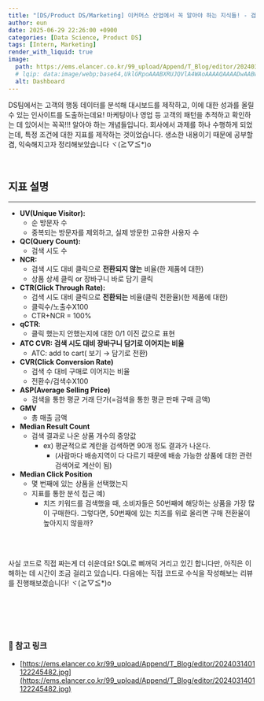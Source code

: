 ```yaml
---
title: "[DS/Product DS/Marketing] 이커머스 산업에서 꼭 알아야 하는 지식들! - 검색/성과 지표 개념"
author: eun
date: 2025-06-29 22:26:00 +0900
categories: [Data Science, Product DS]
tags: [Intern, Marketing]
render_with_liquid: true
image:
  path: https://ems.elancer.co.kr/99_upload/Append/T_Blog/editor/2024031401122245482.jpg
  # lqip: data:image/webp;base64,UklGRpoAAABXRUJQVlA4WAoAAAAQAAAADwAABwAAQUxQSDIAAAARL0AmbZurmr57yyIiqE8oiG0bejIYEQTgqiDA9vqnsUSI6H+oAERp2HZ65qP/VIAWAFZQOCBCAAAA8AEAnQEqEAAIAAVAfCWkAALp8sF8rgRgAP7o9FDvMCkMde9PK7euH5M1m6VWoDXf2FkP3BqV0ZYbO6NA/VFIAAAA
  alt: Dashboard
---
```


DS팀에서는 고객의 행동 데이터를 분석해 대시보드를 제작하고, 이에 대한 성과를 올릴 수 있는 인사이트를 도출하는데요! 마케팅이나 영업 등 고객의 패턴을 추적하고 확인하는 데 있어서는 꼭꼭!!! 알아야 하는 개념들입니다. 회사에서 과제를 하나 수행하게 되었는데, 특정 조건에 대한 지표를 제작하는 것이었습니다. 생소한 내용이기 때문에 공부할 겸, 익숙해지고자 정리해보았습니다 ヾ(≧▽≦*)o

<br>

## 지표 설명

---

- **UV(Unique Visitor):**
    - 순 방문자 수
    - 중복되는 방문자를 제외하고, 실제 방문한 고유한 사용자 수
- **QC(Query Count):**
    - 검색 시도 수
- **NCR:**
    - 검색 시도 대비 클릭으로 **전환되지 않는** 비율(한 제품에 대한)
    - 상품 상세 클릭 or 장바구니 바로 담기 클릭
- **CTR(Click Through Rate):**
    - 검색 시도 대비 클릭으로 **전환되는** 비율(클릭 전환율)(한 제품에 대한)
    - 클릭수/노출수X100
    - CTR+NCR = 100%
- **qCTR**:
    - 클릭 했는지 안했는지에 대한 0/1 이진 값으로 표현
- **ATC CVR: 검색 시도 대비 장바구니 담기로 이어지는 비율**
    - ATC: add to cart( 보기 → 담기로 전환)
- **CVR(Click Conversion Rate)**
    - 검색 수 대비 구매로 이어지는 비율
    - 전환수/검색수X100
- **ASP(Average Selling Price)**
    - 검색을 통한 평균 거래 단가(=검색을 통한 평균 판매 구매 금액)
- **GMV**
    - 총 매출 금액
- **Median Result Count**
    - 검색 결과로 나온 상품 개수의 중앙값
        - ex) 평균적으로 계란을 검색하면 90개 정도 결과가 나온다.
            - (사람마다 배송지역이 다 다르기 때문에 배송 가능한 상품에 대한 관련 검색어로 계산이 됨)
- **Median Click Position**
    - 몇 번째에 있는 상품을 선택했는지
    - 지표를 통한 분석 접근 예)
        - 치즈 키워드를 검색했을 때, 소비자들은 50번째에 해당하는 상품을 가장 많이 구매한다. 그렇다면, 50번째에 있는 치즈를 위로 올리면 구매 전환율이 높아지지 않을까?

<br><br>

사실 코드로 직접 짜는게 더 쉬운데요! SQL로 삐꺼덕 거리고 있긴 합니다만, 아직은 이해하는 데 시간이 조금 걸리고 있습니다. 다음에는 직접 코드로 수식을 작성해보는 리뷰를 진행해보겠습니다! ヾ(≧▽≦*)o

<br><br><br><br>

### 🔗 참고 링크
- [https://ems.elancer.co.kr/99_upload/Append/T_Blog/editor/2024031401122245482.jpg](https://ems.elancer.co.kr/99_upload/Append/T_Blog/editor/2024031401122245482.jpg)


